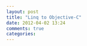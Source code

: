 ```yaml
---
layout: post
title: "Linq to Objective-C"
date: 2012-04-02 13:24
comments: true
categories: 
---
```

